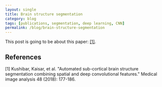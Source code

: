 ```yaml
---
layout: single
title: Brain structure segmentation
category: blog
tags: [publications, segmentation, deep learning, CNN]
permalink: /blog/brain-structure-segmentation
---
```

This post is going to be about this paper: [[1]](#1).




## References
<a id="1">[1]</a> 
Kushibar, Kaisar, et al. "Automated sub-cortical brain structure segmentation combining spatial and deep convolutional features." Medical image analysis 48 (2018): 177-186.